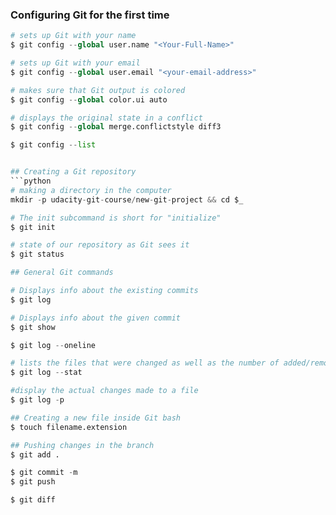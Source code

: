
### Configuring Git for the first time
```python
# sets up Git with your name
$ git config --global user.name "<Your-Full-Name>"

# sets up Git with your email
$ git config --global user.email "<your-email-address>"

# makes sure that Git output is colored
$ git config --global color.ui auto

# displays the original state in a conflict
$ git config --global merge.conflictstyle diff3

$ git config --list


## Creating a Git repository
```python
# making a directory in the computer
mkdir -p udacity-git-course/new-git-project && cd $_

# The init subcommand is short for "initialize"
$ git init

# state of our repository as Git sees it
$ git status

## General Git commands

# Displays info about the existing commits
$ git log

# Displays info about the given commit
$ git show

$ git log --oneline

# lists the files that were changed as well as the number of added/removed lines
$ git log --stat

#display the actual changes made to a file
$ git log -p

## Creating a new file inside Git bash
$ touch filename.extension

## Pushing changes in the branch
$ git add .

$ git commit -m
$ git push

$ git diff
